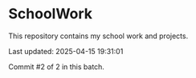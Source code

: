 # SchoolWork

This repository contains my school work and projects.

Last updated: 2025-04-15 19:31:01

Commit #2 of 2 in this batch.